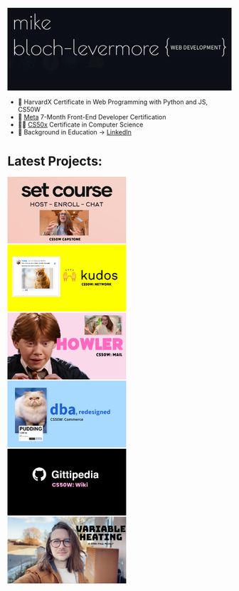 ![Hi There](https://github.com/mikeblochlevermore/mikeblochlevermore/blob/main/header.gif?raw=true)

- 🙌 HarvardX Certificate in Web Programming with Python and JS, CS50W
- 👤 [Meta](https://www.coursera.org/account/accomplishments/professional-cert/S3K38T4NGY75) 7-Month Front-End Developer Certification
- 🧑‍💻 [CS50x](https://certificates.cs50.io/16434f73-af35-473e-91ba-ce92a311aee9.pdf?size=letter) Certificate in Computer Science
- 🙋 Background in Education -> [LinkedIn](https://www.linkedin.com/in/mike-bloch-levermore/)

# Latest Projects:

<div>
  <a href="https://github.com/mikeblochlevermore/setcourse" target="_blank">
    <img src="https://github.com/mikeblochlevermore/setcourse/blob/master/setcourse/static/setcourse/youtube_alt.png?raw=true" height="150px">
  </a>
    <a href="https://github.com/mikeblochlevermore/kudos" target="_blank">
    <img src="https://github.com/mikeblochlevermore/kudos/blob/master/network/static/network/banner.png?raw=true" height="150px">
  </a>
  <a href="https://github.com/mikeblochlevermore/howler" target="_blank">
    <img src="https://github.com/mikeblochlevermore/howler/blob/master/mail/static/mail/howler_cover.png?raw=true" height="150px">
  </a>
  <a href="https://github.com/mikeblochlevermore/auction" target="_blank">
    <img src="https://github.com/mikeblochlevermore/auction/blob/master/auctions/static/auctions/dba_cover.png?raw=true" height="150px">
  </a>
  <a href="https://github.com/mikeblochlevermore/wiki" target="_blank">
    <img src="https://github.com/mikeblochlevermore/wiki/blob/master/encyclopedia/static/encyclopedia/wiki_cover.png?raw=true" height="150px">
  </a>
  <a href="https://github.com/mikeblochlevermore/variableheating" target="_blank">
    <img src="https://github.com/mikeblochlevermore/variableheating/blob/main/cover.png?raw=true" height="150px">
  </a>
</div>  

